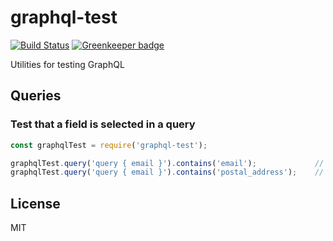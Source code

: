 # graphql-test

[![Build Status](https://api.travis-ci.org/fstoerkle/graphql-test.svg?branch=master)](https://api.travis-ci.org/fstoerkle/graphql-test) [![Greenkeeper badge](https://badges.greenkeeper.io/fstoerkle/graphql-test.svg)](https://greenkeeper.io/)

Utilities for testing GraphQL


## Queries

### Test that a field is selected in a query

```javascript
const graphqlTest = require('graphql-test');

graphqlTest.query('query { email }').contains('email');             // → true
graphqlTest.query('query { email }').contains('postal_address');    // → false
```

## License

MIT
